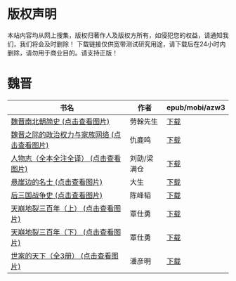 # 版权声明

本站内容均从网上搜集，版权归著作人及版权方所有，如侵犯您的权益，请通知我们，我们将会及时删除！ 下载链接仅供宽带测试研究用途，请下载后在24小时内删除，请勿用于商业目的。请支持正版！

# 魏晋

| 书名 | 作者 | epub/mobi/azw3 |
| --- | --- | --- |
| [魏晋南北朝简史 (点击查看图片)](https://www.dushupai.com/attachment/2024/06/09/b7618bad412dd38d.jpg) | 劳榦先生 | [下载](https://url89.ctfile.com/f/31084289-1356990064-033d75?p=8866) |
| [魏晋之际的政治权力与家族网络 (点击查看图片)](https://www.dushupai.com/attachment/2024/06/09/c6572cf1a9719f26.jpg) | 仇鹿鸣 | [下载](https://url89.ctfile.com/f/31084289-1356989743-9081ea?p=8866) |
| [人物志（全本全注全译） (点击查看图片)](https://www.dushupai.com/attachment/2024/06/09/5d54c2a599df39a3.jpg) | 刘劭/梁满仓 | [下载](https://url89.ctfile.com/f/31084289-1356983728-45b043?p=8866) |
| [悬崖边的名士 (点击查看图片)](https://www.dushupai.com/attachment/2024/06/07/ff81df7e1b602fac.jpg) | 大生 | [下载](https://url89.ctfile.com/f/31084289-1357035499-d66334?p=8866) |
| [后三国战争史 (点击查看图片)](https://www.dushupai.com/attachment/2024/06/03/f8fff8678129fa50.jpg) | 陈峰韬 | [下载](https://url89.ctfile.com/f/31084289-1357019494-ed08ec?p=8866) |
| [天崩地裂三百年（上） (点击查看图片)](https://www.dushupai.com/attachment/2024/06/03/8250d9a69fa4eec8.jpg) | 覃仕勇 | [下载](https://url89.ctfile.com/f/31084289-1357016053-8fc9ae?p=8866) |
| [天崩地裂三百年（下） (点击查看图片)](https://www.dushupai.com/attachment/2024/06/03/51223a658252782f.jpg) | 覃仕勇 | [下载](https://url89.ctfile.com/f/31084289-1357016044-4b2a48?p=8866) |
| [世家的天下（全3册） (点击查看图片)](https://www.dushupai.com/attachment/2024/06/02/7209c4a976f82aff.jpg) | 潘彦明 | [下载](https://url89.ctfile.com/f/31084289-1357009249-56da80?p=8866) |
